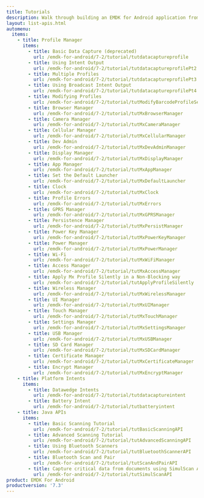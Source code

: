 ```yaml
---
title: Tutorials
description: Walk through building an EMDK for Android application from the ground up with one of the following tutorials. Each tutorial includes step by step instructions and associate code.
layout: list-apis.html
automenu:
  items:
    - title: Profile Manager
      items:
        - title: Basic Data Capture (deprecated)
          url: /emdk-for-android/7-2/tutorial/tutdatacaptureprofile
        - title: Using Intent Output
          url: /emdk-for-android/7-2/tutorial/tutdatacaptureprofilePt2
        - title: Multiple Profiles
          url: /emdk-for-android/7-2/tutorial/tutdatacaptureprofilePt3
        - title: Using Broadcast Intent Output
          url: /emdk-for-android/7-2/tutorial/tutdatacaptureprofilePt4
        - title: Modifying Profiles
          url: /emdk-for-android/7-2/tutorial/tutModifyBarcodeProfileSettings
        - title: Browser Manager
          url: /emdk-for-android/7-2/tutorial/tutMxBrowserManager
        - title: Camera Manager
          url: /emdk-for-android/7-2/tutorial/tutMxCameraManager
        - title: Cellular Manager
          url: /emdk-for-android/7-2/tutorial/tutMxCellularManager
        - title: Dev Admin
          url: /emdk-for-android/7-2/tutorial/tutMxDevAdminManager
        - title: Display Manager
          url: /emdk-for-android/7-2/tutorial/tutMxDisplayManager
        - title: App Manager
          url: /emdk-for-android/7-2/tutorial/tutMxAppManager
        - title: Set the Default Launcher
          url: /emdk-for-android/7-2/tutorial/tutMxDefaultLauncher
        - title: Clock
          url: /emdk-for-android/7-2/tutorial/tutMxClock
        - title: Profile Errors
          url: /emdk-for-android/7-2/tutorial/tutMxErrors
        - title: GPRS Manager
          url: /emdk-for-android/7-2/tutorial/tutMxGPRSManager
        - title: Persistence Manager
          url: /emdk-for-android/7-2/tutorial/tutMxPersistManager
        - title: Power Key Manager
          url: /emdk-for-android/7-2/tutorial/tutMxPowerKeyManager
        - title: Power Manager
          url: /emdk-for-android/7-2/tutorial/tutMxPowerManager
        - title: Wi-Fi
          url: /emdk-for-android/7-2/tutorial/tutMxWiFiManager
        - title: Access Manager
          url: /emdk-for-android/7-2/tutorial/tutMxAccessManager
        - title: Apply Mx Profile Silently in a Non-Blocking way
          url: /emdk-for-android/7-2/tutorial/tutApplyProfileSilently
        - title: Wireless Manager
          url: /emdk-for-android/7-2/tutorial/tutMxWirelessManager
        - title: UI Manager
          url: /emdk-for-android/7-2/tutorial/tutMxUIManager
        - title: Touch Manager
          url: /emdk-for-android/7-2/tutorial/tutMxTouchManager
        - title: Settings Manager
          url: /emdk-for-android/7-2/tutorial/tutMxSettingsManager
        - title: USB Manager
          url: /emdk-for-android/7-2/tutorial/tutMxUSBManager
        - title: SD Card Manager
          url: /emdk-for-android/7-2/tutorial/tutMxSDCardManager
        - title: Certificate Manager
          url: /emdk-for-android/7-2/tutorial/tutMxCertificateManager
        - title: Encrypt Manager
          url: /emdk-for-android/7-2/tutorial/tutMxEncryptManager
    - title: Platform Intents
      items:
        - title: Datawedge Intents
          url: /emdk-for-android/7-2/tutorial/tutdatacaptureintent
        - title: Battery Intent
          url: /emdk-for-android/7-2/tutorial/tutbatteryintent
    - title: Java APIs
      items:
        - title: Basic Scanning Tutorial
          url: /emdk-for-android/7-2/tutorial/tutBasicScanningAPI
        - title: Advanced Scanning Tutorial
          url: /emdk-for-android/7-2/tutorial/tutAdvancedScanningAPI
        - title: Using Bluetooth Scanners
          url: /emdk-for-android/7-2/tutorial/tutBluetoothScannerAPI
        - title: Bluetooth Scan and Pair
          url: /emdk-for-android/7-2/tutorial/tutScanAndPairAPI
        - title: Capture critical data from documents using SimulScan API
          url: /emdk-for-android/7-2/tutorial/tutSimulScanAPI
product: EMDK For Android
productversion: '7.3'
---
```



















